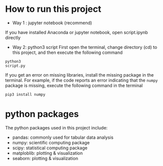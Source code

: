 # How to run this project

* Way 1 : jupyter notebook (recommend)

If you have installed Anaconda or jupyter notebook, open script.ipynb directly

* Way 2: python3 script
First open the terminal, change directory (cd) to this project, and then execute the following command

<code data-enlighter-language="raw" class="EnlighterJSRAW">python3 script.py</code>

        
If you get an error on missing libraries, install the missing package in the terminal. For example, if the code reports an error indicating that the `numpy` package is missing, execute the following command in the terminal

``pip3 install numpy``

# python packages
The python packages used in this project include:
* pandas: commonly used for tabular data analysis
* numpy: scientific computing package
* scipy: statistical computing package
* matploblib: plotting & visualization
* seaborn: plotting & visualization